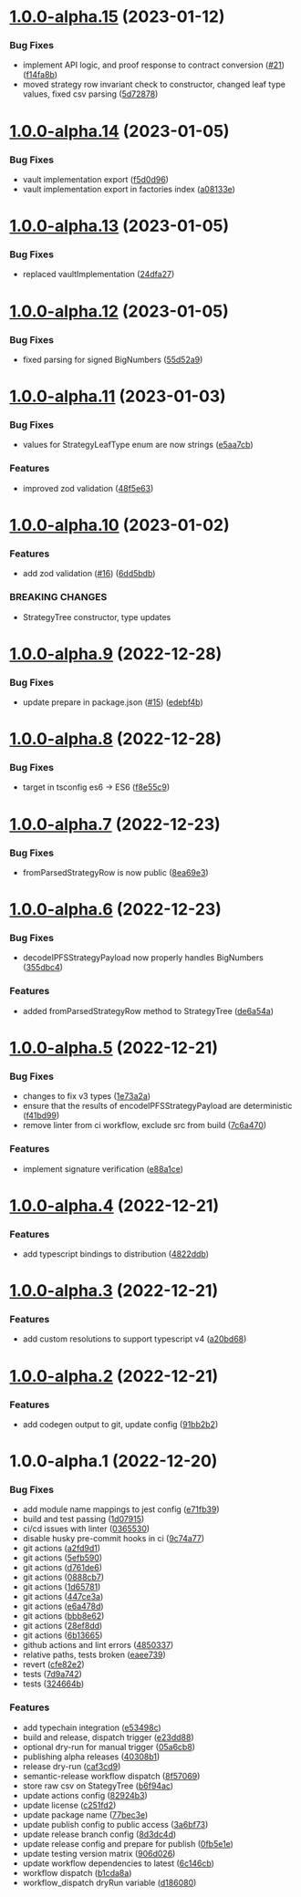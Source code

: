 # [1.0.0-alpha.15](https://github.com/astariaxyz/astaria-sdk/compare/v1.0.0-alpha.14...v1.0.0-alpha.15) (2023-01-12)


### Bug Fixes

* implement API logic, and proof response to contract conversion ([#21](https://github.com/astariaxyz/astaria-sdk/issues/21)) ([f14fa8b](https://github.com/astariaxyz/astaria-sdk/commit/f14fa8b8f4bb108a4be5f2fc69279bbe92335b98))
* moved strategy row invariant check to constructor, changed leaf type values, fixed csv parsing ([5d72878](https://github.com/astariaxyz/astaria-sdk/commit/5d728781a92d0650197cc0582e0f852e8f220438))

# [1.0.0-alpha.14](https://github.com/astariaxyz/astaria-sdk/compare/v1.0.0-alpha.13...v1.0.0-alpha.14) (2023-01-05)

### Bug Fixes

- vault implementation export ([f5d0d96](https://github.com/astariaxyz/astaria-sdk/commit/f5d0d96047e948da9265f74d2be542a981803fd8))
- vault implementation export in factories index ([a08133e](https://github.com/astariaxyz/astaria-sdk/commit/a08133e773fb7047221d0650c4e26b86d8ce3caf))

# [1.0.0-alpha.13](https://github.com/astariaxyz/astaria-sdk/compare/v1.0.0-alpha.12...v1.0.0-alpha.13) (2023-01-05)

### Bug Fixes

- replaced vaultImplementation ([24dfa27](https://github.com/astariaxyz/astaria-sdk/commit/24dfa271fb37e738ca79e963526e26e2666c830b))

# [1.0.0-alpha.12](https://github.com/astariaxyz/astaria-sdk/compare/v1.0.0-alpha.11...v1.0.0-alpha.12) (2023-01-05)

### Bug Fixes

- fixed parsing for signed BigNumbers ([55d52a9](https://github.com/astariaxyz/astaria-sdk/commit/55d52a99a235fadbc0801412930c860c54a312fd))

# [1.0.0-alpha.11](https://github.com/astariaxyz/astaria-sdk/compare/v1.0.0-alpha.10...v1.0.0-alpha.11) (2023-01-03)

### Bug Fixes

- values for StrategyLeafType enum are now strings ([e5aa7cb](https://github.com/astariaxyz/astaria-sdk/commit/e5aa7cba95c517e1e13874847bb71da3dc25d7c0))

### Features

- improved zod validation ([48f5e63](https://github.com/astariaxyz/astaria-sdk/commit/48f5e6365e900ff9cd917c22fba710bcc585e749))

# [1.0.0-alpha.10](https://github.com/astariaxyz/astaria-sdk/compare/v1.0.0-alpha.9...v1.0.0-alpha.10) (2023-01-02)

### Features

- add zod validation ([#16](https://github.com/astariaxyz/astaria-sdk/issues/16)) ([6dd5bdb](https://github.com/astariaxyz/astaria-sdk/commit/6dd5bdb25f2e0749f4846ed05e3a117fdd9a7cf6))

### BREAKING CHANGES

- StrategyTree constructor, type updates

# [1.0.0-alpha.9](https://github.com/astariaxyz/astaria-sdk/compare/v1.0.0-alpha.8...v1.0.0-alpha.9) (2022-12-28)

### Bug Fixes

- update prepare in package.json ([#15](https://github.com/astariaxyz/astaria-sdk/issues/15)) ([edebf4b](https://github.com/astariaxyz/astaria-sdk/commit/edebf4b145335df1a7ef73fae504c8335f0de68e))

# [1.0.0-alpha.8](https://github.com/astariaxyz/astaria-sdk/compare/v1.0.0-alpha.7...v1.0.0-alpha.8) (2022-12-28)

### Bug Fixes

- target in tsconfig es6 -> ES6 ([f8e55c9](https://github.com/astariaxyz/astaria-sdk/commit/f8e55c97041ca1453f1f463c2bbf1e54c6e6ca5d))

# [1.0.0-alpha.7](https://github.com/astariaxyz/astaria-sdk/compare/v1.0.0-alpha.6...v1.0.0-alpha.7) (2022-12-23)

### Bug Fixes

- fromParsedStrategyRow is now public ([8ea69e3](https://github.com/astariaxyz/astaria-sdk/commit/8ea69e3f1ec2720adc9666e82668bec07192d06c))

# [1.0.0-alpha.6](https://github.com/astariaxyz/astaria-sdk/compare/v1.0.0-alpha.5...v1.0.0-alpha.6) (2022-12-23)

### Bug Fixes

- decodeIPFSStrategyPayload now properly handles BigNumbers ([355dbc4](https://github.com/astariaxyz/astaria-sdk/commit/355dbc4f1b10f397c59f0fb76e2d69e7d7dfb1d4))

### Features

- added fromParsedStrategyRow method to StrategyTree ([de6a54a](https://github.com/astariaxyz/astaria-sdk/commit/de6a54aeb8580185ef63a68d676492fd1f15d214))

# [1.0.0-alpha.5](https://github.com/astariaxyz/astaria-sdk/compare/v1.0.0-alpha.4...v1.0.0-alpha.5) (2022-12-21)

### Bug Fixes

- changes to fix v3 types ([1e73a2a](https://github.com/astariaxyz/astaria-sdk/commit/1e73a2a2e9c3fd305010814b18400ef7cef62965))
- ensure that the results of encodeIPFSStrategyPayload are deterministic ([f41bd99](https://github.com/astariaxyz/astaria-sdk/commit/f41bd99757ab3daf2d37882dbde36ae7533ade7b))
- remove linter from ci workflow, exclude src from build ([7c6a470](https://github.com/astariaxyz/astaria-sdk/commit/7c6a470f56e137c022f43aaa20e6bd1a13fafaef))

### Features

- implement signature verification ([e88a1ce](https://github.com/astariaxyz/astaria-sdk/commit/e88a1ce012c79d08821b8f716699fdeb50f504f3))

# [1.0.0-alpha.4](https://github.com/astariaxyz/astaria-sdk/compare/v1.0.0-alpha.3...v1.0.0-alpha.4) (2022-12-21)

### Features

- add typescript bindings to distribution ([4822ddb](https://github.com/astariaxyz/astaria-sdk/commit/4822ddb26ce2254f1c0893406b271a99967e3ad1))

# [1.0.0-alpha.3](https://github.com/astariaxyz/astaria-sdk/compare/v1.0.0-alpha.2...v1.0.0-alpha.3) (2022-12-21)

### Features

- add custom resolutions to support typescript v4 ([a20bd68](https://github.com/astariaxyz/astaria-sdk/commit/a20bd68148538d84fb4bbe0197e5a7fc43b3c3da))

# [1.0.0-alpha.2](https://github.com/astariaxyz/astaria-sdk/compare/v1.0.0-alpha.1...v1.0.0-alpha.2) (2022-12-21)

### Features

- add codegen output to git, update config ([91bb2b2](https://github.com/astariaxyz/astaria-sdk/commit/91bb2b29aebfd949dd905d130affd3bcc0674bed))

# 1.0.0-alpha.1 (2022-12-20)

### Bug Fixes

- add module name mappings to jest config ([e71fb39](https://github.com/astariaxyz/astaria-sdk/commit/e71fb3907513db0d0c9c9b672ac065e7f09481e9))
- build and test passing ([1d07915](https://github.com/astariaxyz/astaria-sdk/commit/1d07915b15b8fd03e5d97ea8745270c5ddf6e959))
- ci/cd issues with linter ([0365530](https://github.com/astariaxyz/astaria-sdk/commit/03655306e51b6aa124bac45e3ab2fec7984f2a2e))
- disable husky pre-commit hooks in ci ([9c74a77](https://github.com/astariaxyz/astaria-sdk/commit/9c74a7753bc4508ee4d2ec238099927ad61188db))
- git actions ([a2fd9d1](https://github.com/astariaxyz/astaria-sdk/commit/a2fd9d1edc139b1fa0430b345c962dd4441359b5))
- git actions ([5efb590](https://github.com/astariaxyz/astaria-sdk/commit/5efb5902b27827ddac21e91ded948a563c62c1bd))
- git actions ([d761de6](https://github.com/astariaxyz/astaria-sdk/commit/d761de68f4fd953c5c0059c589d8674337f76db7))
- git actions ([0888cb7](https://github.com/astariaxyz/astaria-sdk/commit/0888cb731a9af083c4d713fc1140a5248d4d6bb9))
- git actions ([1d65781](https://github.com/astariaxyz/astaria-sdk/commit/1d65781fc08baee58af323ba78d396edee385c1e))
- git actions ([447ce3a](https://github.com/astariaxyz/astaria-sdk/commit/447ce3ae7352ef2e6db85b3d709559d640fa2e4c))
- git actions ([e6a478d](https://github.com/astariaxyz/astaria-sdk/commit/e6a478d63d5e64a4b7dff4e2ad35e862186d9f30))
- git actions ([bbb8e62](https://github.com/astariaxyz/astaria-sdk/commit/bbb8e62fa692ddd3dbaaf623714e9a3dd856ba55))
- git actions ([28ef8dd](https://github.com/astariaxyz/astaria-sdk/commit/28ef8ddc9f0026c066d7e7c9bbf8e61ec0e56424))
- git actions ([6b13665](https://github.com/astariaxyz/astaria-sdk/commit/6b13665b4c78844776f851319bec459677c6bda1))
- github actions and lint errors ([4850337](https://github.com/astariaxyz/astaria-sdk/commit/4850337eb25f9830cb0b26bd89a196faf5899d36))
- relative paths, tests broken ([eaee739](https://github.com/astariaxyz/astaria-sdk/commit/eaee739cda5b9b476c895a84b3a749d4c1bff6b6))
- revert ([cfe82e2](https://github.com/astariaxyz/astaria-sdk/commit/cfe82e28a6df714bc8d239f6b8b42efce3b3dfc7))
- tests ([7d9a742](https://github.com/astariaxyz/astaria-sdk/commit/7d9a742ccf0198dc065ac3daa6a9ced16d5ee061))
- tests ([324664b](https://github.com/astariaxyz/astaria-sdk/commit/324664bbb7953f86ae4a02a081fcf2d52359b82e))

### Features

- add typechain integration ([e53498c](https://github.com/astariaxyz/astaria-sdk/commit/e53498c0216874b9df831e7d66576f00a96780e1))
- build and release, dispatch trigger ([e23dd88](https://github.com/astariaxyz/astaria-sdk/commit/e23dd8844ace3b127c361755bc829f8d9a943644))
- optional dry-run for manual trigger ([05a6cb8](https://github.com/astariaxyz/astaria-sdk/commit/05a6cb8a55b7894a60c08d8ff75dbba6b9d16ed7))
- publishing alpha releases ([40308b1](https://github.com/astariaxyz/astaria-sdk/commit/40308b1f262659902c1344a7c9e2024f376d536e))
- release dry-run ([caf3cd9](https://github.com/astariaxyz/astaria-sdk/commit/caf3cd91b08dcb0dd03cc6e809e868cc9111c113))
- semantic-release workflow dispatch ([8f57069](https://github.com/astariaxyz/astaria-sdk/commit/8f5706942bfee97d9c483d121b05ac518ebb5ea9))
- store raw csv on StategyTree ([b6f94ac](https://github.com/astariaxyz/astaria-sdk/commit/b6f94ac49a2c5fb8860e14018ae8a11b2d7e10bf))
- update actions config ([82924b3](https://github.com/astariaxyz/astaria-sdk/commit/82924b3cea95b602febfca1c6a425f96193671eb))
- update license ([c251fd2](https://github.com/astariaxyz/astaria-sdk/commit/c251fd2def7957b26feec53fd493a64996fb2298))
- update package name ([77bec3e](https://github.com/astariaxyz/astaria-sdk/commit/77bec3e70d72f2af4a13e1fb93473704723c7dbd))
- update publish config to public access ([3a6bf73](https://github.com/astariaxyz/astaria-sdk/commit/3a6bf73375a227f1ffe799d4113f19474e0c2c8b))
- update release branch config ([8d3dc4d](https://github.com/astariaxyz/astaria-sdk/commit/8d3dc4db4e410b7b18ec212c0d0027fe5f8c5ff2))
- update release config and prepare for publish ([0fb5e1e](https://github.com/astariaxyz/astaria-sdk/commit/0fb5e1e66695f874be682bf415958ce954a26fd6))
- update testing version matrix ([906d026](https://github.com/astariaxyz/astaria-sdk/commit/906d0264b4a8a5275896479b41e1671df8c0fd23))
- update workflow dependencies to latest ([6c146cb](https://github.com/astariaxyz/astaria-sdk/commit/6c146cbd96ebef747b73d5885dc95355f3d378e7))
- workflow dispatch ([b1cda8a](https://github.com/astariaxyz/astaria-sdk/commit/b1cda8a88732f8d0404e9b6fc1b829549dbe3c20))
- workflow_dispatch dryRun variable ([d186080](https://github.com/astariaxyz/astaria-sdk/commit/d1860807dd37dc337b3715736ab4167b6faab99b))

